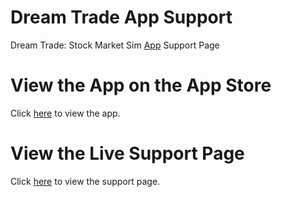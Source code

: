 # Dream Trade App Support
Dream Trade: Stock Market Sim [App](https://apps.apple.com/us/app/id1517485993) Support Page

# View the App on the App Store
Click [here](https://apps.apple.com/us/app/id1517485993) to view the app.

# View the Live Support Page
Click [here](https://rivascva.github.io/DreamTradeSupport/) to view the support page.
